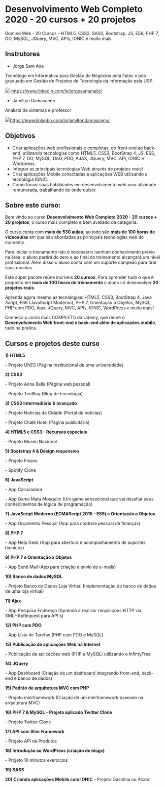 # Desenvolvimento Web Completo 2020 - 20 cursos + 20 projetos

Domine Web - 20 Cursos - HTML5, CSS3, SASS, Bootstrap, JS, ES6, PHP 7, OO, MySQL, JQuery, MVC, APIs, IONIC e muito mais



## Instrutores

- Jorge Sant Ana

Tecnólogo em Informática para Gestão de Negócios pela Fatec e pós-graduado em Gestão de Projetos de Tecnologia da Informação pela USP. 

![](C:\workspace\recriando-pagina-inicial-instagram\img\icon-linkedin.png) https://www.linkedin.com/in/jorgesantanabr/



- Jamilton Damasceno

Analista de sistemas e professor

![](C:\workspace\recriando-pagina-inicial-instagram\img\icon-linkedin.png)https://www.linkedin.com/in/jamiltondamasceno/



## Objetivos

- Criar aplicações web profissionais e completas, do front-end ao back-end, utilizando tecnologias como HTML5, CSS3, BootStrap 4, JS, ES6, PHP 7, OO, MySQL, DAO, PDO, AJAX, JQuery, MVC, API, IONIC e Wordpress.
- Integrar as principais tecnologias Web através de projetos reais!
- Criar aplicações Mobile conectadas a aplicações WEB utilizando a tecnologia IONIC.
- Como tornar suas habilidades em desenvolvimento web uma atividade remunerada, trabalhando de onde quiser.



## Sobre este curso:

Bem vindo ao curso **Desenvolvimento Web Completo 2020 - 20 cursos + 20 projetos**, o curso mais completo e bem avaliado da categoria.

O curso conta com **mais de 530 aulas**, ao todo são **mais de 100 horas de videoaulas** em que são abordadas as principais tecnologias web do momento.

Para iniciar o treinamento não é necessário nenhum conhecimento prévio na área, o aluno partirá do zero e ao final do treinamento alcançará um nível profissional. Além disso o aluno conta com um suporte campeão para tirar suas dúvidas.

Este super pacote reúne incríveis **20 cursos.** Para aprender tudo o que é proposto em **mais de 100 horas de treinamento** o aluno irá desenvolver **20 projetos reais**.

Aprenda agora mesmo as tecnologias: HTML5, CSS3, BootStrap 4, Java Script, ES6 (JavaScript Moderno), PHP 7, Orientação a Objetos, MySQL, PHP com PDO, Ajax, JQuery, MVC, APIs, IONIC, WordPress e muito mais! 

Conheça o curso mais COMPLETO da Udemy, que reúne o **Desenvolvimento Web front-end e back-end além de aplicações mobile**, tudo na pratica.



## Cursos e projetos deste curso

**1) HTML5**

\- Projeto UNES (Página institucional de uma universidade)



**2) CSS3**

\- Projeto Anna Bella (Página web pessoal)

\- Projeto TecBlog (Blog de tecnologia)



**3) CSS3 Intermediário & avançado**

\- Projeto Notícias da Cidade (Portal de notícias)

\- Projeto Chalé Hotel (Página publicitária)



**4) HTML5 e CSS3 - Recursos especiais**

 \- Projeto Museu Nacional



**5) Bootstrap 4 & Design responsivo**

\- Projeto Finans

\- Spotify Clone



**6) JavaScript**

\- App Calculadora

\- App Game Mata Mosquito (Um game sensacional que vai desafiar seus conhecimentos de lógica de programação)



**7) JavaScript Moderno (ECMAScript 2015 - ES6) e Orientação a Objetos**

\- App Orçamento Pessoal (App para controle pessoal de finanças)



**8) PHP 7**

\- App Help Desk (App para abertura e acompanhamento de suportes técnicos)



**9) PHP 7 e Orientação a Objetos**

\- App Send Mail (App para criação e envio de e-mails)



**10) Banco de dados MySQL**

\- Projeto Banco de Dados Loja Virtual (Implementação do banco de dados de uma loja virtual)



**11) Ajax**

\- App Pesquisa Endereço (Aprenda a realizar requisições HTTP via XMLHttpRequest para API's)



**12) PHP com PDO**

\- App Lista de Tarefas (PHP com PDO e MySQL)



**13) Publicação de aplicações Web na Internet**

 \- Publicação de aplicações web (PHP e MySQL) utilizando o InfintyFree



**14) JQuery**

\- App Dashboard (Criação de um dashboard integrando front-end, back-end e banco de dados)



**15) Padrão de arquitetura MVC com PHP**

\- Projeto miniframework (Criação de um miniframework baseado na arquitetura MVC)



**16) PHP 7 & MySQL - Projeto aplicado Twitter Clone**

\- Projeto Twitter Clone



**17) API com Slim Framework**

\- Projeto API de Produtos



**18) Introdução ao WordPress (criação de blogs)**

\- Projeto 10 minutos exercícios



**19) SASS**



**20) Criando aplicações Mobile com IONIC**
\- Projeto Gasolina ou Álcool


